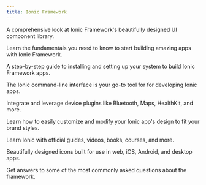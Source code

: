 ```yaml
---
title: Ionic Framework
---
```


<docs-card header="Components" href="/docs/components">
  <p>A comprehensive look at Ionic Framework's beautifully designed UI component library.</p>
</docs-card>

<docs-card header="Introduction" href="/docs/intro">
  <p>Learn the fundamentals you need to know to start building amazing apps with Ionic Framework.</p>
</docs-card>

<docs-card header="Installation" href="/docs/installation/cli">
  <p>A step-by-step guide to installing and setting up your system to build Ionic Framework apps.</p>
</docs-card>

<docs-card header="CLI" href="/docs/cli">
  <p>The Ionic command-line interface is your go-to tool for for developing Ionic apps.</p>
</docs-card>

<docs-card header="Native APIs" href="/docs/native">
  <p>Integrate and leverage device plugins like Bluetooth, Maps, HealthKit, and more.</p>
</docs-card>

<docs-card header="Theming" href="/docs/theming/basics">
  <p>Learn how to easily customize and modify your Ionic app's design to fit your brand styles.</p>
</docs-card>

<docs-card header="Resources" href="/docs/developer-resources/books">
  <p>Learn Ionic with official guides, videos, books, courses, and more.</p>
</docs-card>

<docs-card header="Ionicons" href="https://ionicons.com">
  <p>Beautifully designed icons built for use in web, iOS, Android, and desktop apps.</p>
</docs-card>

<docs-card header="FAQ" href="/docs/faq/glossary">
  <p>Get answers to some of the most commonly asked questions about the framework.</p>
</docs-card>